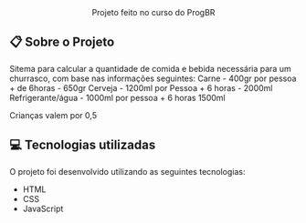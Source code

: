 <div align="center">
   Projeto feito no curso do ProgBR
</div>

## :clipboard: Sobre o Projeto

Sitema para calcular a quantidade de comida e bebida necessária para um churrasco,
com base nas informações seguintes:
Carne - 400gr por pessoa + de 6horas - 650gr
Cerveja - 1200ml por Pessoa + 6 horas - 2000ml
Refrigerante/água - 1000ml por pessoa + 6 horas 1500ml

Crianças valem por 0,5

## :computer: Tecnologias utilizadas

O projeto foi desenvolvido utilizando as seguintes tecnologias:

- HTML
- CSS
- JavaScript
